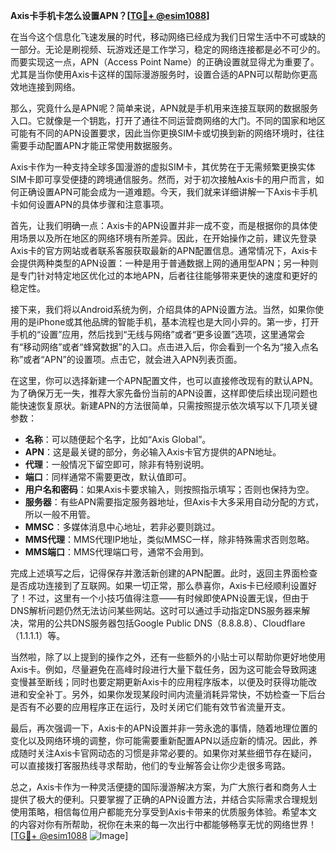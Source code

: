 **Axis卡手机卡怎么设置APN？[[TG💪+ @esim1088](https://t.me/s/esim1088)]**

在当今这个信息化飞速发展的时代，移动网络已经成为我们日常生活中不可或缺的一部分。无论是刷视频、玩游戏还是工作学习，稳定的网络连接都是必不可少的。而要实现这一点，APN（Access Point Name）的正确设置就显得尤为重要了。尤其是当你使用Axis卡这样的国际漫游服务时，设置合适的APN可以帮助你更高效地连接到网络。

那么，究竟什么是APN呢？简单来说，APN就是手机用来连接互联网的数据服务入口。它就像是一个钥匙，打开了通往不同运营商网络的大门。不同的国家和地区可能有不同的APN设置要求，因此当你更换SIM卡或切换到新的网络环境时，往往需要手动配置APN才能正常使用数据服务。

Axis卡作为一种支持全球多国漫游的虚拟SIM卡，其优势在于无需频繁更换实体SIM卡即可享受便捷的跨境通信服务。然而，对于初次接触Axis卡的用户而言，如何正确设置APN可能会成为一道难题。今天，我们就来详细讲解一下Axis卡手机卡如何设置APN的具体步骤和注意事项。

首先，让我们明确一点：Axis卡的APN设置并非一成不变，而是根据你的具体使用场景以及所在地区的网络环境有所差异。因此，在开始操作之前，建议先登录Axis卡的官方网站或者联系客服获取最新的APN配置信息。通常情况下，Axis卡会提供两种类型的APN设置：一种是用于普通数据上网的通用型APN；另一种则是专门针对特定地区优化过的本地APN，后者往往能够带来更快的速度和更好的稳定性。

接下来，我们将以Android系统为例，介绍具体的APN设置方法。当然，如果你使用的是iPhone或其他品牌的智能手机，基本流程也是大同小异的。第一步，打开手机的“设置”应用，然后找到“无线与网络”或者“更多设置”选项，这里通常会有“移动网络”或者“蜂窝数据”的入口。点击进入后，你会看到一个名为“接入点名称”或者“APN”的设置项。点击它，就会进入APN列表页面。

在这里，你可以选择新建一个APN配置文件，也可以直接修改现有的默认APN。为了确保万无一失，推荐大家先备份当前的APN设置，这样即使后续出现问题也能快速恢复原状。新建APN的方法很简单，只需按照提示依次填写以下几项关键参数：

- **名称**：可以随便起个名字，比如“Axis Global”。
- **APN**：这是最关键的部分，务必输入Axis卡官方提供的APN地址。
- **代理**：一般情况下留空即可，除非有特别说明。
- **端口**：同样通常不需要更改，默认值即可。
- **用户名和密码**：如果Axis卡要求输入，则按照指示填写；否则也保持为空。
- **服务器**：有些APN需要指定服务器地址，但Axis卡大多采用自动分配的方式，所以一般不用管。
- **MMSC**：多媒体消息中心地址，若非必要则跳过。
- **MMS代理**：MMS代理IP地址，类似MMSC一样，除非特殊需求否则忽略。
- **MMS端口**：MMS代理端口号，通常不会用到。

完成上述填写之后，记得保存并激活新创建的APN配置。此时，返回主界面检查是否成功连接到了互联网。如果一切正常，那么恭喜你，Axis卡已经顺利设置好了！不过，这里有一个小技巧值得注意——有时候即使APN设置无误，但由于DNS解析问题仍然无法访问某些网站。这时可以通过手动指定DNS服务器来解决，常用的公共DNS服务器包括Google Public DNS（8.8.8.8）、Cloudflare（1.1.1.1）等。

当然啦，除了以上提到的操作之外，还有一些额外的小贴士可以帮助你更好地使用Axis卡。例如，尽量避免在高峰时段进行大量下载任务，因为这可能会导致网速变慢甚至断线；同时也要定期更新Axis卡的应用程序版本，以便及时获得功能改进和安全补丁。另外，如果你发现某段时间内流量消耗异常快，不妨检查一下后台是否有不必要的应用程序正在运行，及时关闭它们能有效节省流量开支。

最后，再次强调一下，Axis卡的APN设置并非一劳永逸的事情，随着地理位置的变化以及网络环境的调整，你可能需要重新配置APN以适应新的情况。因此，养成随时关注Axis卡官网动态的习惯是非常必要的。如果你对某些细节存在疑问，可以直接拨打客服热线寻求帮助，他们的专业解答会让你少走很多弯路。

总之，Axis卡作为一种灵活便捷的国际漫游解决方案，为广大旅行者和商务人士提供了极大的便利。只要掌握了正确的APN设置方法，并结合实际需求合理规划使用策略，相信每位用户都能充分享受到Axis卡带来的优质服务体验。希望本文的内容对你有所帮助，祝你在未来的每一次出行中都能够畅享无忧的网络世界！[[TG💪+ @esim1088](https://t.me/s/esim1088) ![Image](https://i.postimg.cc/4NQfJmqS/Snipaste-2025-05-13-00-14-12.png)]